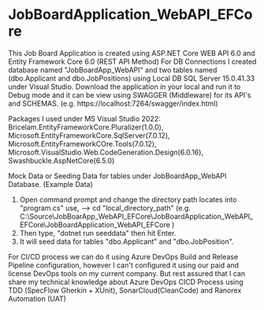 # JobBoardApplication_WebAPI_EFCore
This Job Board Application is created using ASP.NET Core WEB API 6.0 and Entity Framework Core 6.0 (REST API Method)
For DB Connections I created database named "JobBoardApp_WebAPI" and two tables named (dbo.Applicant and dbo.JobPositions) using Local DB SQL Server 15.0.41.33 under Visual Studio.
Download the application in your local and run it to Debug mode and it can be view using SWAGGER (Middleware) for its API's and SCHEMAS. (e.g. https://localhost:7264/swagger/index.html)

Packages I used under MS Visual Studio 2022: 
Bricelam.EntityFrameworkCore.Pluralizer(1.0.0), 
Microsoft.EntityFrameworkCore.SqlServer(7.0.12), 
Microsoft.EntityFrameworkCOre.Tools(7.0.12), 
Microsoft.VisualStudio.Web.CodeGeneration.Design(6.0.16), 
Swashbuckle.AspNetCore(6.5.0)

Mock Data or Seeding Data for tables under JobBoardApp_WebAPI Database. (Example Data)
1. Open command prompt and change the directory path locates into "program.cs" use, --> cd "local_directory_path" (e.g. C:\Source\JobBoarApp_WebAPI_EFCore\JobBoardApplication_WebAPI_EFCore\JobBoardApplication_WebAPI_EFCore )
2. Then type, "dotnet run seeddata" then hit Enter.
3. It will seed data for tables "dbo.Applicant" and "dbo.JobPosition".

For CI/CD process we can do it using Azure DevOps Build and Release Pipeline configuration, however I can't configured it using our paid and license DevOps tools on my current company. 
But rest assured that I can share my technical knowledge about Azure DevOps CICD Process using TDD (SpecFlow Gherkin + XUnit), SonarCloud(CleanCode) and Ranorex Automation (UAT)
